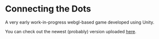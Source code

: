 # Connecting the Dots
A very early work-in-progress webgl-based game developed using Unity.

You can check out the newest (probably) version uploaded [here](https://zoltepudeleczko.github.io/ConnectingtheDots/).
